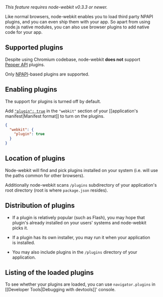 _This feature requires node-webkit v0.3.3 or newer._

Like normal browsers, node-webkit enables you to load third party NPAPI plugins, and you can even ship them with your app. So apart from using node.js native modules, you can also use browser plugins to add native code for your app.

## Supported plugins

Despite using Chromium codebase, node-webkit **does not** support [Pepper API](http://en.wikipedia.org/wiki/PPAPI#PPAPI) plugins.

Only [NPAPI](http://en.wikipedia.org/wiki/NPAPI)-based plugins are supported.

## Enabling plugins

The support for plugins is turned off by default.

Add [`"plugin": true`](https://github.com/rogerwang/node-webkit/wiki/Manifest-format#plugin) in the `"webkit"` section of your [[application's manifest|Manifest format]] to turn on the plugins.

```json
{
  "webkit": {
    "plugin": true
  }
}
```

## Location of plugins

Node-webkit will find and pick plugins installed on your system (i.e. will use the paths common for other browsers).

Additionally node-webkit scans `/plugins` subdirectory of your application's root directory (root is where `package.json` resides).

## Distribution of plugins

* If a plugin is relatively popular (such as Flash), you may hope that plugin's already installed on your users' systems and node-webkit picks it.

* If a plugin has its own installer, you may run it when your application is installed.

* You may also include plugins in the `/plugins` directory of your application.

## Listing of the loaded plugins

To see whether your plugins are loaded, you can use `navigator.plugins` in [[Developer Tools|Debugging with devtools]]' console.